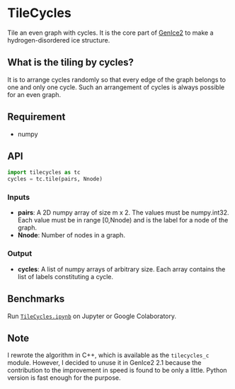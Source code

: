 # TileCycles

Tile an even graph with cycles. It is the core part of [GenIce2](https://github.com/vitroid/GenIce) to make a hydrogen-disordered ice structure.


## What is the tiling by cycles?

It is to arrange cycles randomly so that every edge of the graph belongs to one and only one cycle. Such an arrangement of cycles is always possible for an even graph.

## Requirement

* numpy

## API

```python
import tilecycles as tc
cycles = tc.tile(pairs, Nnode)
```
### Inputs
* __pairs__: A 2D numpy array of size m x 2. The values must be numpy.int32. Each value must be in range [0,Nnode) and is the label for a node of the graph.
* __Nnode__: Number of nodes in a graph.

### Output

* __cycles__: A list of numpy arrays of arbitrary size. Each array contains the list of labels constituting a cycle.

## Benchmarks

Run [`TileCycles.ipynb`](https://github.com/vitroid/TileCycles/blob/main/TileCycles.ipynb) on Jupyter or Google Colaboratory.

## Note

I rewrote the algorithm in C++, which is available as the `tilecycles_c` module. However, I decided to unuse it in GenIce2 2.1 because the contribution to the improvement in speed is found to be only a little. Python version is fast enough for the purpose.
